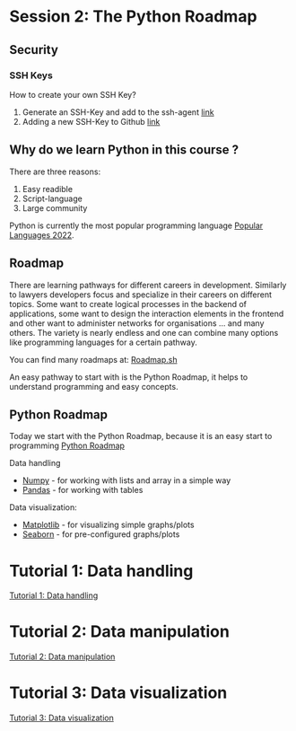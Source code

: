 # Session 2: The Python Roadmap

## Security 
### SSH Keys
How to create your own SSH Key? 
1. Generate an SSH-Key and add to the ssh-agent [link](https://docs.github.com/en/authentication/connecting-to-github-with-ssh/generating-a-new-ssh-key-and-adding-it-to-the-ssh-agent)
2. Adding a new SSH-Key to Github [link](https://docs.github.com/en/authentication/connecting-to-github-with-ssh/adding-a-new-ssh-key-to-your-github-account)

## Why do we learn Python in this course ?
There are three reasons:
1. Easy readible 
2. Script-language
3. Large community 

Python is currently the most popular programming language [Popular Languages 2022](https://spectrum.ieee.org/top-programming-languages-2022).


## Roadmap
There are learning pathways for different careers in development. 
Similarly to lawyers developers focus and specialize in their careers on different topics. 
Some want to create logical processes in the backend of applications, 
some want to design the interaction elements in the frontend and other want to administer networks for organisations ... 
and many others. The variety is nearly endless and one can combine many options like programming languages for a certain pathway. 

You can find many roadmaps at: [Roadmap.sh](https://roadmap.sh)


An easy pathway to start with is the Python Roadmap, it helps to understand programming and easy concepts. 

## Python Roadmap
Today we start with the Python Roadmap, because it is an easy start to programming
[Python Roadmap](https://roadmap.sh/python)

Data handling
- [Numpy](https://numpy.org/) - for working with lists and array in a simple way
- [Pandas](https://pandas.pydata.org) - for working with tables 

Data visualization:
- [Matplotlib](https://matplotlib.org) - for visualizing simple graphs/plots
- [Seaborn](https://seaborn.pydata.org) - for pre-configured graphs/plots

# Tutorial 1: Data handling
[Tutorial 1: Data handling](../notebooks/Tutorial1.ipynb)

# Tutorial 2: Data manipulation
[Tutorial 2: Data manipulation](../notebooks/Tutorial2.ipynb)

# Tutorial 3: Data visualization
[Tutorial 3: Data visualization](../notebooks/Tutorial3.ipynb)
